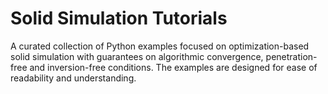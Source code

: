 # Solid Simulation Tutorials

A curated collection of Python examples focused on optimization-based solid simulation with guarantees on algorithmic convergence, penetration-free and inversion-free conditions. The examples are designed for ease of readability and understanding.